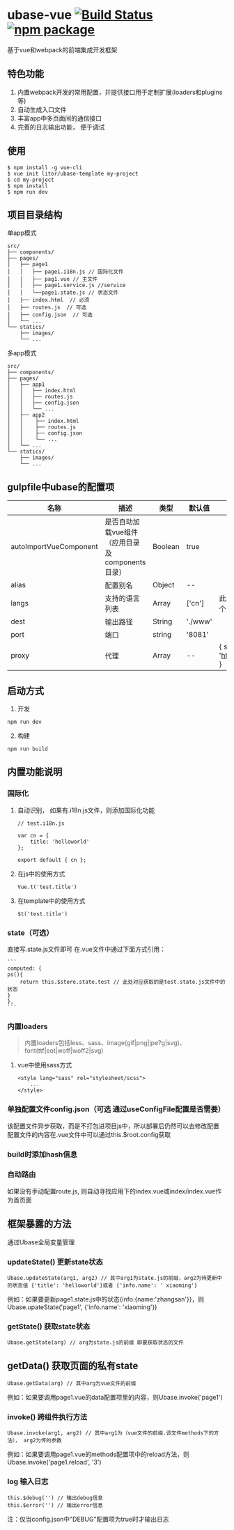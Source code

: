 # ubase-vue [![Build Status](https://img.shields.io/circleci/project/Litor/ubase-vue/master.svg)](https://circleci.com/gh/Litor/ubase-vue) [![npm package](https://img.shields.io/npm/v/ubase-vue.svg)](https://www.npmjs.com/package/ubase-vue)

基于vue和webpack的前端集成开发框架

## 特色功能
1. 内置webpack开发的常用配置，并提供接口用于定制扩展(loaders和plugins等)
2. 自动生成入口文件
3. 丰富app中多页面间的通信接口
4. 完善的日志输出功能， 便于调试

## 使用

```
$ npm install -g vue-cli
$ vue init litor/ubase-template my-project
$ cd my-project
$ npm install
$ npm run dev
```

## 项目目录结构
单app模式
```
src/
├── components/
├── pages/
│   ├── page1
│   │   ├── page1.i18n.js // 国际化文件
│   │   ├── pag1.vue // 主文件
│   │   ├── page1.service.js //service
│   │   └──page1.state.js // 状态文件
│   ├── index.html  // 必须
│   ├── routes.js  // 可选
│   ├── config.json  // 可选
│   └── ...
└── statics/
    ├── images/
    └── ...
```
多app模式
```
src/
├── components/
├── pages/
│   ├── app1
│   │   ├── index.html
│   │   ├── routes.js
│   │   ├── config.json
│   │   └── ...
│   ├── app2
│   │    ├── index.html
│   │    ├── routes.js
│   │    ├── config.json
│   │    └── ...
│   └── ...
└── statics/
    ├── images/
    └── ...
```

## gulpfile中ubase的配置项

| 名称  | 描述 | 类型 | 默认值 | 备注 |
| ---    | ---   | ---   | ---     | ---   |
| autoImportVueComponent | 是否自动加载vue组件（应用目录及components目录） | Boolean | true | |
| alias | 配置别名 | Object | -- |  |
| langs | 支持的语言列表 | Array | ['cn'] | 此处列出的语言，需要在各个.i18n.js文件中export出来 |
| dest | 输出路径 | String | './www' |  |
| port | 端口 | string | '8081' |  |
| proxy | 代理 | Array | -- | { source: '/admin', target: 'http://demo.abc.com:8080' } |


## 启动方式

1. 开发
```
npm run dev
```
2. 构建
```
npm run build
```


## 内置功能说明

### 国际化

1. 自动识别， 如果有.i18n.js文件，则添加国际化功能

    ```
    // test.i18n.js

    var cn = {
        title: 'helloworld'
    };

    export default { cn };
    ```

2. 在js中的使用方式

    ```
    Vue.t('test.title')
    ```
    
3. 在template中的使用方式

    ```
    $t('test.title')
    ```

### state（可选）

直接写.state.js文件即可
在.vue文件中通过下面方式引用：

    ```
    computed: {
    ps(){
        return this.$store.state.test // 此处对应获取的是test.state.js文件中的状态
    }
    },
    ```

### 内置loaders

> 内置loaders包括less、sass、image(gif|png|jpe?g|svg)、font(ttf|eot|woff|woff2|svg)

1. vue中使用sass方式

    ```
    <style lang="sass" rel="stylesheet/scss">
        ...
    </style>
    ```

### 单独配置文件config.json（可选 通过useConfigFile配置是否需要）

该配置文件异步获取，而是不打包进项目js中，所以部署后仍然可以去修改配置
配置文件的内容在.vue文件中可以通过this.$root.config获取

### build时添加hash信息

### 自动路由

如果没有手动配置route.js, 则自动寻找应用下的index.vue或index/index.vue作为首页面


## 框架暴露的方法
通过Ubase全局变量管理

### updateState() 更新state状态

```
Ubase.updateState(arg1, arg2) // 其中arg1为state.js的前缀，arg2为待更新中的状态值 {'title': 'helloworld'}或者 {'info.name': ' xiaoming'}
```
例如：如果要更新page1.state.js中的状态{info:{name:'zhangsan'}}，则Ubase.upateState('page1', {'info.name': 'xiaoming'})

### getState() 获取state状态

```
Ubase.getState(arg) // arg为state.js的前缀 即要获取状态的文件
```

## getData() 获取页面的私有state

```
Ubase.getData(arg) // 其中arg为vue文件的前缀
```

例如：如果要调用page1.vue的data配置项里的内容，则Ubase.invoke('page1')

### invoke() 跨组件执行方法

```
Ubase.invoke(arg1, arg2) // 其中arg1为（vue文件的前缀.该文件methods下的方法）， arg2为传的参数
```

例如：如果要调用page1.vue的methods配置项中的reload方法，则Ubase.invoke('page1.reload', '3')

### log 输入日志

```
this.$debug('') // 输出debug信息
this.$error('') // 输出error信息
```
注：仅当config.json中"DEBUG"配置项为true时才输出日志
